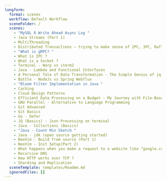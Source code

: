 ```yaml
---
longform:
  format: scenes
  workflow: Default Workflow
  sceneFolder: /
  scenes:
    - "MySQL 8 Write Ahead Async Log "
    - Java Streams (Part 1)
    - MultiThreading
    - Distributed Transactions — trying to make sense of 2PC, 3PC, Raft, Saga
    - "What is gRPC? "
    - What is IPC ?
    - What is a Socket ?
    - Terminal - Warp vs iterm2
    - Java - Lambda and Functional Interfaces
    - A Personal Tale of Data Transformation - The Simple Genius of jq, GNU Parallel, and a Task Queue
    - Battle - NodeJs vs Spring Webflux
    - "Bloom Filter Implementation in Java "
    - Caching
    - Cloud Design Patterns
    - Efficient Data Processing on a Budget - My Journey with File-Based Queues
    - GNU Parallel - Alternative to Language Programming
    - Git Advanced
    - Git Basics
    - Go - Defer
    - JQ (Basics) - Json Processing on terminal
    - Java - Collections (Basics)
    - "Java - Count Min Sketch "
    - Java - jdk (open source getting started)
    - NeoVim - Build from source (Part 1)
    - NeoVim - Init Setup(Part 2)
    - What happens when you make a request to a website like “google.com” using a browser or a curl command ?
    - Recursive DNS
    - How HTTP works over TCP ?
    - Sharding and Replication
  sceneTemplate: templates/Readme.md
  ignoredFiles: []
---
```

